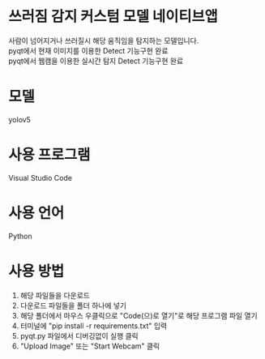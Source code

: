 # 쓰러짐 감지 커스텀 모델 네이티브앱
사람이 넘어지거나 쓰러질시 해당 움직임을 탐지하는 모델입니다.</br>
pyqt에서 현재 이미지를 이용한 Detect 기능구현 완료</br>
pyqt에서 웹캠을 이용한 실시간 탐지 Detect 기능구현 완료</br>

# 모델
yolov5

# 사용 프로그램
Visual Studio Code

# 사용 언어
Python

# 사용 방법
1. 해당 파일들을 다운로드
2. 다운로드 파일들을 폴더 하나에 넣기
3. 해당 폴더에서 마우스 우클릭으로 "Code(으)로 열기"로 해당 프로그램 파일 열기
4. 터미널에 "pip install -r requirements.txt" 입력
6. pyqt.py 파일에서 디버깅없이 실행 클릭
7. "Upload Image" 또는 "Start Webcam" 클릭
